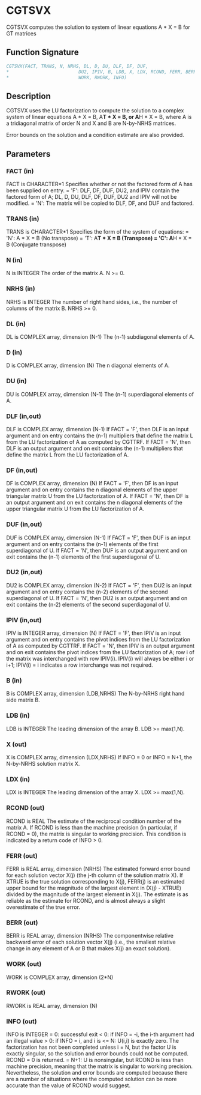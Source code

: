 # CGTSVX

CGTSVX computes the solution to system of linear equations A * X = B for GT matrices

## Function Signature

```fortran
CGTSVX(FACT, TRANS, N, NRHS, DL, D, DU, DLF, DF, DUF,
*                          DU2, IPIV, B, LDB, X, LDX, RCOND, FERR, BERR,
*                          WORK, RWORK, INFO)
```

## Description


 CGTSVX uses the LU factorization to compute the solution to a complex
 system of linear equations A * X = B, A**T * X = B, or A**H * X = B,
 where A is a tridiagonal matrix of order N and X and B are N-by-NRHS
 matrices.

 Error bounds on the solution and a condition estimate are also
 provided.

## Parameters

### FACT (in)

FACT is CHARACTER*1 Specifies whether or not the factored form of A has been supplied on entry. = 'F': DLF, DF, DUF, DU2, and IPIV contain the factored form of A; DL, D, DU, DLF, DF, DUF, DU2 and IPIV will not be modified. = 'N': The matrix will be copied to DLF, DF, and DUF and factored.

### TRANS (in)

TRANS is CHARACTER*1 Specifies the form of the system of equations: = 'N': A * X = B (No transpose) = 'T': A**T * X = B (Transpose) = 'C': A**H * X = B (Conjugate transpose)

### N (in)

N is INTEGER The order of the matrix A. N >= 0.

### NRHS (in)

NRHS is INTEGER The number of right hand sides, i.e., the number of columns of the matrix B. NRHS >= 0.

### DL (in)

DL is COMPLEX array, dimension (N-1) The (n-1) subdiagonal elements of A.

### D (in)

D is COMPLEX array, dimension (N) The n diagonal elements of A.

### DU (in)

DU is COMPLEX array, dimension (N-1) The (n-1) superdiagonal elements of A.

### DLF (in,out)

DLF is COMPLEX array, dimension (N-1) If FACT = 'F', then DLF is an input argument and on entry contains the (n-1) multipliers that define the matrix L from the LU factorization of A as computed by CGTTRF. If FACT = 'N', then DLF is an output argument and on exit contains the (n-1) multipliers that define the matrix L from the LU factorization of A.

### DF (in,out)

DF is COMPLEX array, dimension (N) If FACT = 'F', then DF is an input argument and on entry contains the n diagonal elements of the upper triangular matrix U from the LU factorization of A. If FACT = 'N', then DF is an output argument and on exit contains the n diagonal elements of the upper triangular matrix U from the LU factorization of A.

### DUF (in,out)

DUF is COMPLEX array, dimension (N-1) If FACT = 'F', then DUF is an input argument and on entry contains the (n-1) elements of the first superdiagonal of U. If FACT = 'N', then DUF is an output argument and on exit contains the (n-1) elements of the first superdiagonal of U.

### DU2 (in,out)

DU2 is COMPLEX array, dimension (N-2) If FACT = 'F', then DU2 is an input argument and on entry contains the (n-2) elements of the second superdiagonal of U. If FACT = 'N', then DU2 is an output argument and on exit contains the (n-2) elements of the second superdiagonal of U.

### IPIV (in,out)

IPIV is INTEGER array, dimension (N) If FACT = 'F', then IPIV is an input argument and on entry contains the pivot indices from the LU factorization of A as computed by CGTTRF. If FACT = 'N', then IPIV is an output argument and on exit contains the pivot indices from the LU factorization of A; row i of the matrix was interchanged with row IPIV(i). IPIV(i) will always be either i or i+1; IPIV(i) = i indicates a row interchange was not required.

### B (in)

B is COMPLEX array, dimension (LDB,NRHS) The N-by-NRHS right hand side matrix B.

### LDB (in)

LDB is INTEGER The leading dimension of the array B. LDB >= max(1,N).

### X (out)

X is COMPLEX array, dimension (LDX,NRHS) If INFO = 0 or INFO = N+1, the N-by-NRHS solution matrix X.

### LDX (in)

LDX is INTEGER The leading dimension of the array X. LDX >= max(1,N).

### RCOND (out)

RCOND is REAL The estimate of the reciprocal condition number of the matrix A. If RCOND is less than the machine precision (in particular, if RCOND = 0), the matrix is singular to working precision. This condition is indicated by a return code of INFO > 0.

### FERR (out)

FERR is REAL array, dimension (NRHS) The estimated forward error bound for each solution vector X(j) (the j-th column of the solution matrix X). If XTRUE is the true solution corresponding to X(j), FERR(j) is an estimated upper bound for the magnitude of the largest element in (X(j) - XTRUE) divided by the magnitude of the largest element in X(j). The estimate is as reliable as the estimate for RCOND, and is almost always a slight overestimate of the true error.

### BERR (out)

BERR is REAL array, dimension (NRHS) The componentwise relative backward error of each solution vector X(j) (i.e., the smallest relative change in any element of A or B that makes X(j) an exact solution).

### WORK (out)

WORK is COMPLEX array, dimension (2*N)

### RWORK (out)

RWORK is REAL array, dimension (N)

### INFO (out)

INFO is INTEGER = 0: successful exit < 0: if INFO = -i, the i-th argument had an illegal value > 0: if INFO = i, and i is <= N: U(i,i) is exactly zero. The factorization has not been completed unless i = N, but the factor U is exactly singular, so the solution and error bounds could not be computed. RCOND = 0 is returned. = N+1: U is nonsingular, but RCOND is less than machine precision, meaning that the matrix is singular to working precision. Nevertheless, the solution and error bounds are computed because there are a number of situations where the computed solution can be more accurate than the value of RCOND would suggest.

